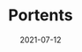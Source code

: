 ---
title: Portents
parent: Analog
description: Acrylic paint and paint marker on cardboard
date: 2021-07-12
tags: [ 'analog', 'teeth', 'painting', 'bells' ]
layout: layouts/artPage.njk
permalink: "art/{{ parent | slug }}/{{ title | slug }}/"
imageName: IMG_20200802_0004.jpg
hasImage: True
public: True
---